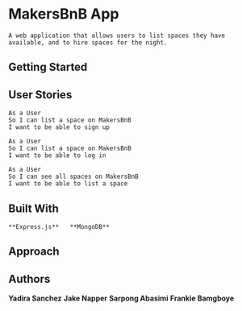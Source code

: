 # MakersBnB App
```
A web application that allows users to list spaces they have available, and to hire spaces for the night.
```

## Getting Started



## User Stories
```
As a User
So I can list a space on MakersBnB
I want to be able to sign up

As a User
So I can list a space on MakersBnB
I want to be able to log in

As a User
So I can see all spaces on MakersBnB
I want to be able to list a space

```


## Built With
```
**Express.js**   **MongoDB**  
```

## Approach

## Authors

 **Yadira Sanchez**  **Jake Napper** **Sarpong Abasimi** **Frankie Bamgboye**
